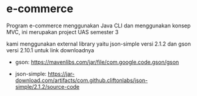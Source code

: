 # e-commerce
Program e-commerce menggunakan Java CLI dan menggunakan konsep MVC, ini merupakan project UAS semester 3

kami menggunakan external library yaitu json-simple versi 2.1.2 dan gson versi 2.10.1
untuk link downloadnya
- gson:
  https://mavenlibs.com/jar/file/com.google.code.gson/gson

- json-simple:
  https://jar-download.com/artifacts/com.github.cliftonlabs/json-simple/2.1.2/source-code
